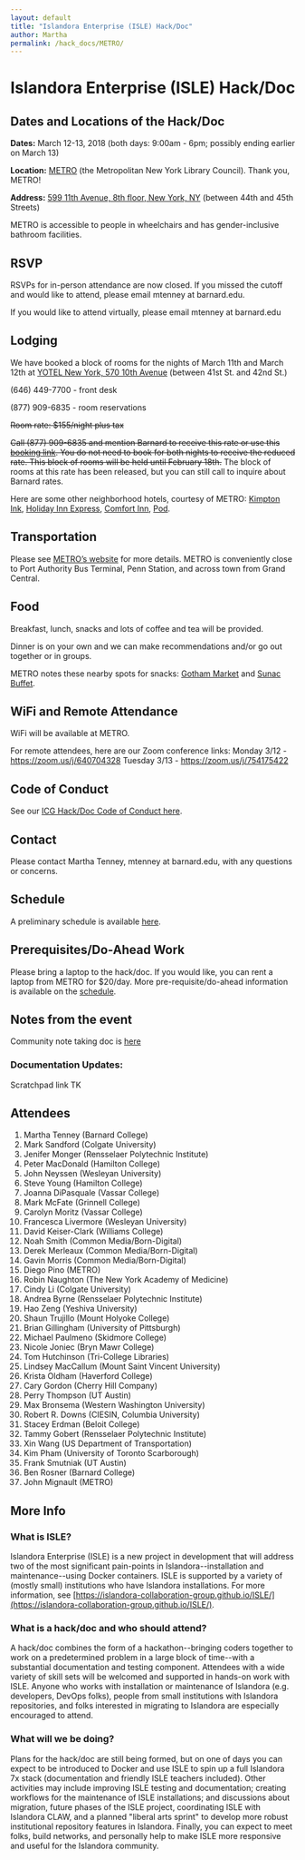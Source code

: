 ```yaml
---
layout: default
title: "Islandora Enterprise (ISLE) Hack/Doc" 
author: Martha
permalink: /hack_docs/METRO/
---
```



# Islandora Enterprise (ISLE) Hack/Doc

## Dates and Locations of the Hack/Doc
**Dates:** March 12-13, 2018 (both days: 9:00am - 6pm; possibly ending earlier on March 13)

**Location:** [METRO](https://metro.org/) (the Metropolitan New York Library Council). Thank you, METRO! 

**Address:** [599 11th Avenue, 8th floor, New York, NY](https://www.google.com/maps/place/Metropolitan+New+York+Library+Council/@40.762718,-73.997333,15z/data=!4m5!3m4!1s0x0:0x4b7227fe899c775f!8m2!3d40.762718!4d-73.997333?sa=X&ved=0ahUKEwiul5OCt5TZAhWIuVkKHRrJBUcQ_BIIdDAM) (between 44th and 45th Streets)

METRO is accessible to people in wheelchairs and has gender-inclusive bathroom facilities.

## RSVP
RSVPs for in-person attendance are now closed. If you missed the cutoff and would like to attend, please email mtenney at barnard.edu. 

If you would like to attend virtually, please email mtenney at barnard.edu

## Lodging
We have booked a block of rooms for the nights of March 11th and March 12th at [YOTEL New York, 570 10th Avenue](https://www.google.com/maps/place/YOTEL+New+York/@40.759144,-73.9977917,17z/data=!3m1!4b1!4m5!3m4!1s0x89c2584d83538fa5:0x9aaeb9042dabf0a!8m2!3d40.759144!4d-73.995603?q=YOTEL%20New%20York&um=1&ie=UTF-8&sa=X&ved=0ahUKEwjowZfGuJTZAhVRs1kKHSceC_oQ_AUICigB) (between 41st St. and 42nd St.)

(646) 449-7700 - front desk

(877) 909-6835 - room reservations

~~Room rate: $155/night plus tax~~

~~Call (877) 909-6835 and mention Barnard to receive this rate or use this [booking link](https://gc.synxis.com/rez.aspx?Hotel=64714&Chain=17799&template=RBE&arrive=3/11/2018&depart=3/13/2018&adult=1&child=0&group=BARNARD). You do not need to book for both nights to receive the reduced rate. This block of rooms will be held until February 18th.~~ The block of rooms at this rate has been released, but you can still call to inquire about Barnard rates.

Here are some other neighborhood hotels, courtesy of METRO: [Kimpton Ink](http://www.ink48.com/?&utm_source=Google%20My%20Business&utm_medium=organic&utm_campaign=GMB&utm_term=ink48), [Holiday Inn Express](https://www.hiexpress.com/hotels/us/en/find-hotels/hotel/rates?qDest=538%20West%2048th%20Street%20New%20York%20New%20York%20United%20States&qCiMy=02018&qCiD=21&qCoMy=02018&qCoD=22&qAdlt=2&qChld=0&qRms=1&qRtP=6CBARC&qIta=99618783&qSlH=NYCHK&qSlRc=KNGN&qAkamaiCC=US&qSrt=sBR&qBrs=ic.ki.ul.in.cp.vn.hi.ex.cv.rs.cw.sb.ma&qWch=0&qSmP=1), [Comfort Inn](http://www.comfortinnmidtownny.com/), [Pod](https://thepodhotel.com/).

## Transportation
Please see [METRO’s website](https://metro.org/location/) for more details. METRO is conveniently close to Port Authority Bus Terminal, Penn Station, and across town from Grand Central.

## Food
Breakfast, lunch, snacks and lots of coffee and tea will be provided. 

Dinner is on your own and we can make recommendations and/or go out together or in groups. 

METRO notes these nearby spots for snacks: [Gotham Market](https://gothamwestmarket.com/food-drink/) and [Sunac Buffet](http://www.sunacnaturalmarket.com/menu-2/).

## WiFi and Remote Attendance
WiFi will be available at METRO. 

For remote attendees, here are our Zoom conference links: 
Monday 3/12 - https://zoom.us/j/640704328
Tuesday 3/13 - https://zoom.us/j/754175422

## Code of Conduct
See our [ICG Hack/Doc Code of Conduct here](https://docs.google.com/document/d/1iqgpLR-vVJRWn36x4K8MlhFqeGncGgbQYArhPhVVJ1o/edit).

## Contact
Please contact Martha Tenney, mtenney at barnard.edu, with any questions or concerns.

## Schedule
A preliminary schedule is available [here](https://docs.google.com/document/d/1W8OGtTtcrm1EabqO8pwz2f3XcIvaYpCiRqUUr5j5BuU/edit?usp=sharing).

## Prerequisites/Do-Ahead Work
Please bring a laptop to the hack/doc. If you would like, you can rent a laptop from METRO for $20/day. More pre-requisite/do-ahead information is available on the [schedule](https://docs.google.com/document/d/1W8OGtTtcrm1EabqO8pwz2f3XcIvaYpCiRqUUr5j5BuU/edit?usp=sharing).

## Notes from the event

Community note taking doc is [here](https://docs.google.com/document/d/10wRnJteFAolCA7xNbEvyiulhJvc8CuDqrraSn-cFyCM/edit)

### Documentation Updates:
Scratchpad link TK

## Attendees

1. Martha Tenney (Barnard College)
2. Mark Sandford (Colgate University)
3. Jenifer Monger (Rensselaer Polytechnic Institute)
4. Peter MacDonald (Hamilton College)
5. John Neyssen (Wesleyan University)
6. Steve Young (Hamilton College)
7. Joanna DiPasquale (Vassar College)
8. Mark McFate (Grinnell College)
9. Carolyn Moritz (Vassar College)
10. Francesca Livermore (Wesleyan University)
11. David Keiser-Clark (Williams College)
12. Noah Smith (Common Media/Born-Digital)
13. Derek Merleaux (Common Media/Born-Digital)
14. Gavin Morris (Common Media/Born-Digital)
15. Diego Pino (METRO)
16. Robin Naughton (The New York Academy of Medicine)
17. Cindy Li (Colgate University)
18. Andrea Byrne (Rensselaer Polytechnic Institute)
19. Hao Zeng (Yeshiva University)
20. Shaun Trujillo (Mount Holyoke College)
21. Brian Gillingham (University of Pittsburgh)
22. Michael Paulmeno (Skidmore College)
23. Nicole Joniec (Bryn Mawr College)
24. Tom Hutchinson (Tri-College Libraries)
25. Lindsey MacCallum (Mount Saint Vincent University)
26. Krista Oldham (Haverford College)
27. Cary Gordon (Cherry Hill Company)
28. Perry Thompson (UT Austin)
29. Max Bronsema (Western Washington University)
30. Robert R. Downs (CIESIN, Columbia University)
31. Stacey Erdman (Beloit College)
32. Tammy Gobert (Rensselaer Polytechnic Institute)
33. Xin Wang (US Department of Transportation)
34. Kim Pham (University of Toronto Scarborough)
35. Frank Smutniak (UT Austin)
36. Ben Rosner (Barnard College)
37. John Mignault (METRO)

## More Info
### What is ISLE?
 
Islandora Enterprise (ISLE) is a new project in development that will address two of the most significant pain-points in Islandora--installation and maintenance--using Docker containers. ISLE is supported by a variety of (mostly small) institutions who have Islandora installations. For more information, see [https://islandora-collaboration-group.github.io/ISLE/](https://islandora-collaboration-group.github.io/ISLE/).
 
### What is a hack/doc and who should attend?
 
A hack/doc combines the form of a hackathon--bringing coders together to work on a predetermined problem in a large block of time--with a substantial documentation and testing component. Attendees with a wide variety of skill sets will be welcomed and supported in hands-on work with ISLE. Anyone who works with installation or maintenance of Islandora (e.g. developers, DevOps folks), people from small institutions with Islandora repositories, and folks interested in migrating to Islandora are especially encouraged to attend.
 
### What will we be doing?
 
Plans for the hack/doc are still being formed, but on one of days you can expect to be introduced to Docker and use ISLE to spin up a full Islandora 7x stack (documentation and friendly ISLE teachers included). Other activities may include improving ISLE testing and documentation; creating workflows for the maintenance of ISLE installations; and discussions about migration, future phases of the ISLE project, coordinating ISLE with Islandora CLAW, and a planned "liberal arts sprint" to develop more robust institutional repository features in Islandora. Finally, you can expect to meet folks, build networks, and personally help to make ISLE more responsive and useful for the Islandora community.


